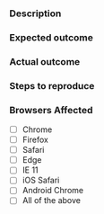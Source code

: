 ### Description
<!-- Example: Under specific circumstance, the whisper message is not copied to the clipboard. -->

### Expected outcome
<!-- Example: Whisper message should be copied to the clipboard. -->

### Actual outcome
<!-- Example: Whisper message is not copied to the clipboard. -->

### Steps to reproduce
<!-- Example
1. Open this page: https://poeapp.com/#N4IghgLhBOCWBGBXCBTAzgOgDYrAc0RRAC4Qc8wBjATxABpwo4lVNZUBbAFWoAcjSAIQD2AE1oM0wygGsUETFOipRAGVgA7GQHFowxLwwAlEiABM9EFNnzFw5SjWadegxm2mLk6XIUYlKupauvqGgp6WkDAIyOgYlNBgAGYqALJiaADC+hoQpgCa6CAAvkA
2. Sort by maximum life
3. Click the whisper button for the first item
-->

### Browsers Affected
<!-- Check all that apply -->
- [ ] Chrome
- [ ] Firefox
- [ ] Safari
- [ ] Edge
- [ ] IE 11
- [ ] iOS Safari
- [ ] Android Chrome
- [ ] All of the above
